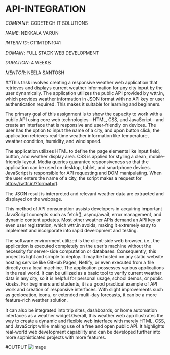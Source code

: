 # API-INTEGRATION

*COMPANY*: CODETECH IT SOLUTIONS

*NAME*: NEKKALA VARUN

*INTERN ID*: CT1MTDN1041

*DOMAIN*: FULL STACK WEB DEVELOPMENT

*DURATION*: 4 WEEKS

*MENTOR*: NEELA SANTOSH

##This task involves creating a responsive weather web application that retrieves and displays current weather information for any city input by the user dynamically. The application utilizes the public API provided by wttr.in, which provides weather information in JSON format with no API key or user authentication required. This makes it suitable for learning and beginners.

The primary goal of this assignment is to show the capacity to work with a public API using core web technologies—HTML, CSS, and JavaScript—and create an interface that is responsive and user-friendly on devices. The user has the option to input the name of a city, and upon button click, the application retrieves real-time weather information like temperature, weather condition, humidity, and wind speed.

The application utilizes HTML to define the page elements like input field, button, and weather display area. CSS is applied for styling a clean, mobile-friendly layout. Media queries guarantee responsiveness so that the application can be used on desktop, tablet, and smartphone devices. JavaScript is responsible for API requesting and DOM manipulating. When the user enters the name of a city, the script makes a request for https://wttr.in/?format=j1.

The JSON result is interpreted and relevant weather data are extracted and displayed on the webpage.

This method of API consumption assists developers in acquiring important JavaScript concepts such as fetch(), async/await, error management, and dynamic content updates. Most other weather APIs demand an API key or even user registration, which wttr.in avoids, making it extremely easy to implement and incorporate into rapid development and testing.

The software environment utilized is the client-side web browser, i.e., the application is executed completely on the user's machine without the necessity for server-side computation or databases. Consequently, this project is light and simple to deploy. It may be hosted on any static website hosting service like GitHub Pages, Netlify, or even executed from a file directly on a local machine. The application possesses various applications in the real world. It can be utilized as a basic tool to verify current weather data in any city, so it is helpful for personal usage, school demos, or public kiosks. For beginners and students, it is a good practical example of API work and creation of responsive interfaces. With slight improvements such as geolocation, icons, or extended multi-day forecasts, it can be a more feature-rich weather solution.

It can also be integrated into trip sites, dashboards, or home automation interfaces as a weather widget.Overall, this weather web app illustrates the way to create a dynamic and flexible web interface with merely HTML, CSS, and JavaScript while making use of a free and open public API. It highlights real-world web development capability and can be developed further into more sophisticated projects with more features.

#OUTPUT
![Image](https://github.com/user-attachments/assets/8ea1bc7e-fcb8-4619-a962-f0eed42cc8b2)
